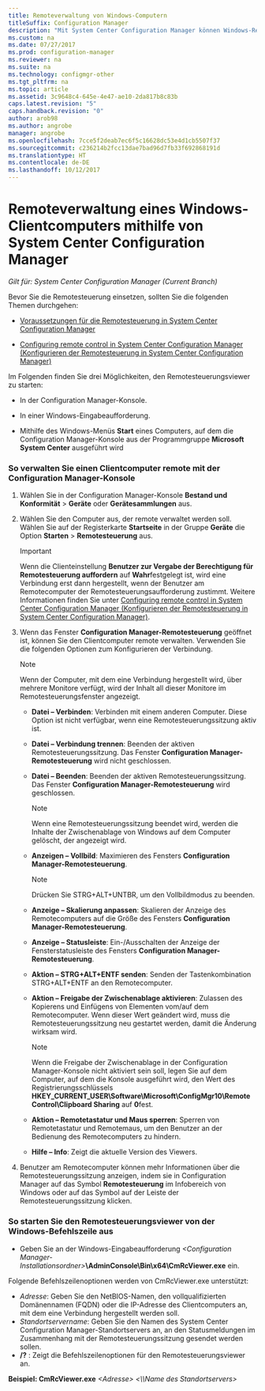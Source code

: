 ```yaml
---
title: Remoteverwaltung von Windows-Computern
titleSuffix: Configuration Manager
description: "Mit System Center Configuration Manager können Windows-Remoteclientcomputer verwaltet werden."
ms.custom: na
ms.date: 07/27/2017
ms.prod: configuration-manager
ms.reviewer: na
ms.suite: na
ms.technology: configmgr-other
ms.tgt_pltfrm: na
ms.topic: article
ms.assetid: 3c9648c4-645e-4e47-ae10-2da817b8c83b
caps.latest.revision: "5"
caps.handback.revision: "0"
author: arob98
ms.author: angrobe
manager: angrobe
ms.openlocfilehash: 7cce5f2deab7ec6f5c16628dc53e4d1cb5507f37
ms.sourcegitcommit: c236214b2fcc13dae7bad96d7fb33f692868191d
ms.translationtype: HT
ms.contentlocale: de-DE
ms.lasthandoff: 10/12/2017
---
```

# <a name="how-to-remotely-administer-a-windows-client-computer-by-using-system-center-configuration-manager"></a>Remoteverwaltung eines Windows-Clientcomputers mithilfe von System Center Configuration Manager

*Gilt für: System Center Configuration Manager (Current Branch)*

Bevor Sie die Remotesteuerung einsetzen, sollten Sie die folgenden Themen durchgehen:  

-   [Voraussetzungen für die Remotesteuerung in System Center Configuration Manager](../../../../core/clients/manage/remote-control/prerequisites-for-remote-control.md)  

-   [Configuring remote control in System Center Configuration Manager (Konfigurieren der Remotesteuerung in System Center Configuration Manager)](../../../../core/clients/manage/remote-control/configuring-remote-control.md)  

Im Folgenden finden Sie drei Möglichkeiten, den Remotesteuerungsviewer zu starten:  

-   In der Configuration Manager-Konsole.  

-   In einer Windows-Eingabeaufforderung.  

-   Mithilfe des Windows-Menüs **Start** eines Computers, auf dem die Configuration Manager-Konsole aus der Programmgruppe **Microsoft System Center** ausgeführt wird  

### <a name="to-remotely-administer-a-client-computer-from-the-configuration-manager-console"></a>So verwalten Sie einen Clientcomputer remote mit der Configuration Manager-Konsole  

1.  Wählen Sie in der Configuration Manager-Konsole **Bestand und Konformität** > **Geräte** oder **Gerätesammlungen** aus.  

3.  Wählen Sie den Computer aus, der remote verwaltet werden soll. Wählen Sie auf der Registerkarte **Startseite** in der Gruppe **Geräte** die Option **Starten** > **Remotesteuerung** aus.  

    > [!IMPORTANT]  
    >  Wenn die Clienteinstellung **Benutzer zur Vergabe der Berechtigung für Remotesteuerung auffordern** auf **Wahr**festgelegt ist, wird eine Verbindung erst dann hergestellt, wenn der Benutzer am Remotecomputer der Remotesteuerungsaufforderung zustimmt. Weitere Informationen finden Sie unter [Configuring remote control in System Center Configuration Manager (Konfigurieren der Remotesteuerung in System Center Configuration Manager)](../../../../core/clients/manage/remote-control/configuring-remote-control.md).  

4.  Wenn das Fenster **Configuration Manager-Remotesteuerung** geöffnet ist, können Sie den Clientcomputer remote verwalten. Verwenden Sie die folgenden Optionen zum Konfigurieren der Verbindung.  

    > [!NOTE]  
    >  Wenn der Computer, mit dem eine Verbindung hergestellt wird, über mehrere Monitore verfügt, wird der Inhalt all dieser Monitore im Remotesteuerungsfenster angezeigt.  

    -   **Datei – Verbinden**: Verbinden mit einem anderen Computer. Diese Option ist nicht verfügbar, wenn eine Remotesteuerungssitzung aktiv ist.  

    -   **Datei – Verbindung trennen**: Beenden der aktiven Remotesteuerungssitzung. Das Fenster **Configuration Manager-Remotesteuerung** wird nicht geschlossen.  

    -   **Datei – Beenden**: Beenden der aktiven Remotesteuerungssitzung. Das Fenster **Configuration Manager-Remotesteuerung** wird geschlossen.  

        > [!NOTE]  
        >  Wenn eine Remotesteuerungssitzung beendet wird, werden die Inhalte der Zwischenablage von Windows auf dem Computer gelöscht, der angezeigt wird.  

    -   **Anzeigen – Vollbild**: Maximieren des Fensters **Configuration Manager-Remotesteuerung**.  

        > [!NOTE]  
        >  Drücken Sie STRG+ALT+UNTBR, um den Vollbildmodus zu beenden.  

    -   **Anzeige – Skalierung anpassen**: Skalieren der Anzeige des Remotecomputers auf die Größe des Fensters **Configuration Manager-Remotesteuerung**.  

    -   **Anzeige – Statusleiste**: Ein-/Ausschalten der Anzeige der Fensterstatusleiste des Fensters **Configuration Manager-Remotesteuerung**.  

    -   **Aktion – STRG+ALT+ENTF senden**: Senden der Tastenkombination STRG+ALT+ENTF an den Remotecomputer.  

    -   **Aktion – Freigabe der Zwischenablage aktivieren**: Zulassen des Kopierens und Einfügens von Elementen vom/auf dem Remotecomputer. Wenn dieser Wert geändert wird, muss die Remotesteuerungssitzung neu gestartet werden, damit die Änderung wirksam wird.  

        > [!NOTE]  
        >  Wenn die Freigabe der Zwischenablage in der Configuration Manager-Konsole nicht aktiviert sein soll, legen Sie auf dem Computer, auf dem die Konsole ausgeführt wird, den Wert des Registrierungsschlüssels **HKEY_CURRENT_USER\Software\Microsoft\ConfigMgr10\Remote Control\Clipboard Sharing** auf **0**fest.  

    -   **Aktion – Remotetastatur und Maus sperren**: Sperren von Remotetastatur und Remotemaus, um den Benutzer an der Bedienung des Remotecomputers zu hindern.  

    -   **Hilfe – Info**: Zeigt die aktuelle Version des Viewers.  

5.  Benutzer am Remotecomputer können mehr Informationen über die Remotesteuerungssitzung anzeigen, indem sie in Configuration Manager auf das Symbol **Remotesteuerung** im Infobereich von Windows oder auf das Symbol auf der Leiste der Remotesteuerungssitzung klicken.  

### <a name="to-start-the-remote-control-viewer-from-the-windows-command-line"></a>So starten Sie den Remotesteuerungsviewer von der Windows-Befehlszeile aus  

-   Geben Sie an der Windows-Eingabeaufforderung *<Configuration Manager-Installationsordner\>***\AdminConsole\Bin\x64\CmRcViewer.exe** ein.  

Folgende Befehlszeilenoptionen werden von CmRcViewer.exe unterstützt:  

- *Adresse*: Geben Sie den NetBIOS-Namen, den vollqualifizierten Domänennamen (FQDN) oder die IP-Adresse des Clientcomputers an, mit dem eine Verbindung hergestellt werden soll.
- *Standortservername*: Geben Sie den Namen des System Center Configuration Manager-Standortservers an, an den Statusmeldungen im Zusammenhang mit der Remotesteuerungssitzung gesendet werden sollen.
- **/?** : Zeigt die Befehlszeilenoptionen für den Remotesteuerungsviewer an.  
     
**Beispiel: CmRcViewer.exe** *<Adresse\>* *<\\\Name des Standortservers>*  
